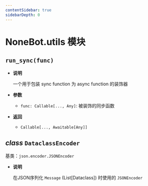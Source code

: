 ```yaml
---
contentSidebar: true
sidebarDepth: 0
---
```


# NoneBot.utils 模块


## `run_sync(func)`


* **说明**

    一个用于包装 sync function 为 async function 的装饰器



* **参数**

    
    * `func: Callable[..., Any]`: 被装饰的同步函数



* **返回**

    
    * `Callable[..., Awaitable[Any]]`



## _class_ `DataclassEncoder`

基类：`json.encoder.JSONEncoder`


* **说明**

    在JSON序列化 `Message` (List[Dataclass]) 时使用的 `JSONEncoder`
